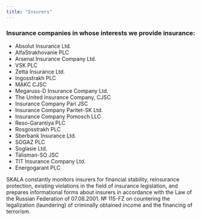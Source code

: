 ```yaml
---
title: "Insurers"
---
```


### Insurance companies in whose interests we provide insurance:
* Absolut Insurance Ltd.
* AlfaStrakhovanie PLC
* Arsenal Insurance Company Ltd.
* VSK PLC
* Zetta Insurance Ltd.
* Ingosstrakh PLC
* MAKC CJSC
* Megaruss-D Insurance Company Ltd.
* The United Insurance Company, CJSC
* Insurance Company Pari JSC
* Insurance Company Paritet-SK Ltd.
* Insurance Company Pomosсh LLC
* Reso-Garantiya PLC
* Rosgosstrakh PLC
* Sberbank Insurance Ltd.
* SOGAZ PLC
* Soglasie Ltd.
* Talisman-SO JSC
* TIT Insurance Company Ltd.
* Energogarant PLC

SKALA constantly monitors insurers for financial stability, reinsurance protection,
existing violations in the field of insurance legislation, and prepares informational forms about
insurers in accordance with the Law of the Russian Federation of 07.08.2001. № 115-FZ on
countering the legalization (laundering) of criminally obtained income and the financing of
terrorism.